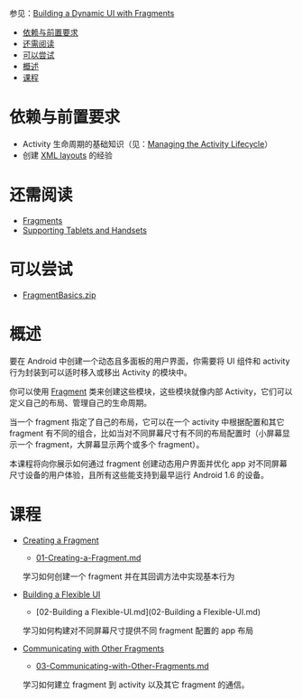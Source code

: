 参见：[Building a Dynamic UI with Fragments](https://developer.android.com/training/basics/fragments/index.html)

- [依赖与前置要求](#%E4%BE%9D%E8%B5%96%E4%B8%8E%E5%89%8D%E7%BD%AE%E8%A6%81%E6%B1%82)
- [还需阅读](#%E8%BF%98%E9%9C%80%E9%98%85%E8%AF%BB)
- [可以尝试](#%E5%8F%AF%E4%BB%A5%E5%B0%9D%E8%AF%95)
- [概述](#%E6%A6%82%E8%BF%B0)
- [课程](#%E8%AF%BE%E7%A8%8B)

# 依赖与前置要求
- Activity 生命周期的基础知识（见：[Managing the Activity Lifecycle](https://developer.android.com/training/basics/activity-lifecycle/index.html)）
- 创建 [XML layouts](https://developer.android.com/guide/topics/ui/declaring-layout.html) 的经验

# 还需阅读
- [Fragments](https://developer.android.com/guide/components/fragments.html)
- [Supporting Tablets and Handsets](https://developer.android.com/guide/practices/tablets-and-handsets.html)

# 可以尝试
- [FragmentBasics.zip](Sample/FragmentBasics.zip)

# 概述
要在 Android 中创建一个动态且多面板的用户界面，你需要将 UI 组件和 activity 行为封装到可以适时移入或移出 Activity 的模块中。

你可以使用 [Fragment](https://developer.android.com/reference/android/app/Fragment.html) 类来创建这些模块，这些模块就像内部 Activity，它们可以定义自己的布局、管理自己的生命周期。

当一个 fragment 指定了自己的布局，它可以在一个 activity 中根据配置和其它 fragment 有不同的组合，比如当对不同屏幕尺寸有不同的布局配置时（小屏幕显示一个 fragment，大屏幕显示两个或多个 fragment）。

本课程将向你展示如何通过 fragment 创建动态用户界面并优化 app 对不同屏幕尺寸设备的用户体验，且所有这些能支持到最早运行 Android 1.6 的设备。

# 课程
- [Creating a Fragment](https://developer.android.com/training/basics/fragments/creating.html)

    - [01-Creating-a-Fragment.md](01-Creating-a-Fragment.md)
    
    学习如何创建一个 fragment 并在其回调方法中实现基本行为

- [Building a Flexible UI](https://developer.android.com/training/basics/fragments/fragment-ui.html)

    - [02-Building a Flexible-UI.md](02-Building a Flexible-UI.md)

    学习如何构建对不同屏幕尺寸提供不同 fragment 配置的 app 布局

- [Communicating with Other Fragments](https://developer.android.com/training/basics/fragments/communicating.html)

    - [03-Communicating-with-Other-Fragments.md](03-Communicating-with-Other-Fragments.md)

    学习如何建立 fragment 到 activity 以及其它 fragment 的通信。
